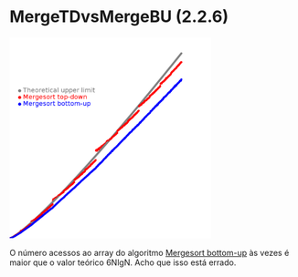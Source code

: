 # MergeTDvsMergeBU (2.2.6)

<img src="/.github/compare-merge-td-vs-bu.png" width="70%">

O número acessos ao array do algoritmo 
[Mergesort bottom-up](./CountMergeBU.java) às vezes é maior que o valor teórico 6NlgN. Acho que isso está errado.